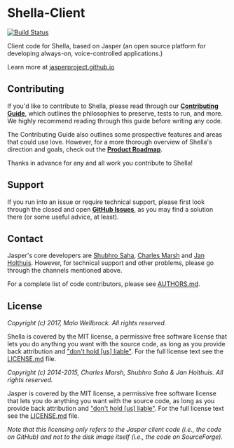 Shella-Client
=============

[![Build Status](https://travis-ci.org/mwellck/shella-client.svg?branch=master)](https://travis-ci.org/mwellck/shella-client)

Client code for Shella, based on Jasper (an open source platform for developing always-on, voice-controlled applications.)

Learn more at [jasperproject.github.io](http://jasperproject.github.io/)

## Contributing

If you'd like to contribute to Shella, please read through our **[Contributing Guide](CONTRIBUTING.md)**, which outlines the philosophies to preserve, tests to run, and more. We highly recommend reading through this guide before writing any code.

The Contributing Guide also outlines some prospective features and areas that could use love. However, for a more thorough overview of Shella's direction and goals, check out the **[Product Roadmap](https://github.com/shella-client/wiki/Roadmap)**.

Thanks in advance for any and all work you contribute to Shella!

## Support

If you run into an issue or require technical support, please first look through the closed and open **[GitHub Issues](https://github.com/shella-client/issues)**, as you may find a solution there (or some useful advice, at least).

## Contact

Jasper's core developers are [Shubhro Saha](http://www.shubhro.com), [Charles Marsh](http://www.crmarsh.com) and [Jan Holthuis](http://homepage.ruhr-uni-bochum.de/Jan.Holthuis/). However, for technical support and other problems, please go through the channels mentioned above.

For a complete list of code contributors, please see [AUTHORS.md](AUTHORS.md).

## License

*Copyright (c) 2017, Malo Wellbrock. All rights reserved.*

Shella is covered by the MIT license, a permissive free software license that lets you do anything you want with the source code, as long as you provide back attribution and ["don't hold \[us\] liable"](http://choosealicense.com). For the full license text see the [LICENSE.md](LICENSE.md) file.

*Copyright (c) 2014-2015, Charles Marsh, Shubhro Saha & Jan Holthuis. All rights reserved.*

Jasper is covered by the MIT license, a permissive free software license that lets you do anything you want with the source code, as long as you provide back attribution and ["don't hold \[us\] liable"](http://choosealicense.com). For the full license text see the [LICENSE.md](LICENSE.md) file.

*Note that this licensing only refers to the Jasper client code (i.e.,  the code on GitHub) and not to the disk image itself (i.e., the code on SourceForge).*
